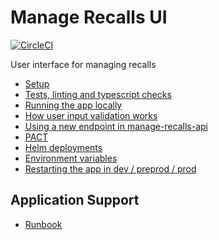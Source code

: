 # Manage Recalls UI

[![CircleCI](https://circleci.com/gh/ministryofjustice/manage-recalls-ui/tree/main.svg?style=svg)](https://circleci.com/gh/ministryofjustice/manage-recalls-ui)

User interface for managing recalls

- [Setup](./docs/setup.md)
- [Tests, linting and typescript checks](./docs/tests.md)
- [Running the app locally](./docs/running-app.md)
- [How user input validation works](./docs/user-input-validation.md)
- [Using a new endpoint in manage-recalls-api](./docs/new-endpoint.md)
- [PACT](./docs/pact.md)
- [Helm deployments](./docs/helm-deploy.md)
- [Environment variables](./docs/env-vars.md)
- [Restarting the app in dev / preprod / prod](./docs/restarting-app.md)

## Application Support

- [Runbook](RUNBOOK.md)
